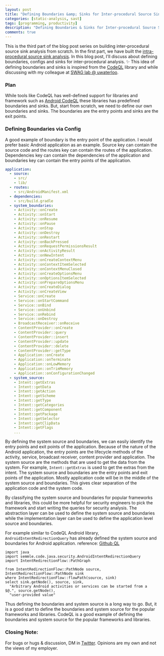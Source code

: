 ```yaml
---
layout: post
title: "Defining Boundaries &amp; Sinks for Inter-procedural Source Sink Analysis - Part 3"
categories: [static-analysis, sast]
tags: [programming, productivity]
description: "Defining Boundaries & Sinks for Inter-procedural Source Sink Analysis - Part 3"
comments: true
---
```


This is the third part of the blog post series on building inter-procedural source sink analysis from scratch. In the first part, we have built the [intra-procedural source sink analysis](https://shivasurya.me/static-analysis/sast/2023/08/27/building-simple-source-sink-analysis-from-scratch-part-1.html). In this blog post, I'll discuss about defining boundaries, configs and sinks for inter-procedural analysis. ✨ This idea of defining boundaries and sinks is inspired from the [CodeQL](https://codeql.github.com/) library and while discussing with my colleague at [SWAG lab @ uwaterloo](https://www.swag.uwaterloo.ca/).

### Plan

While tools like CodeQL has well-defined support for libraries and framework such as [Android CodeQL](https://codeql.github.com/codeql-standard-libraries/java/semmle/code/java/frameworks/android/Android.qll/module.Android.html) these libraries has predefined boundaries and sinks. But, start from scratch, we need to define our own boundaries and sinks. The boundaries are the entry points and sinks are the exit points.


### Defining Boundaries via Config

A good example of boundary is the entry point of the application. I would prefer basic Android application as an example. Source key can contain the source code and the routes key can contain the routes of the application. Dependencies key can contain the dependencies of the application and boundaries key can contain the entry points of the application.

```yaml
application:
  - source:
    - src/
    - lib/
  - routes:
    - src/AndroidManifest.xml
  - dependencies:
    - src/build.gradle
  - system_boundaries:
    - Activity::onCreate
    - Activity::onStart
    - Activity::onResume
    - Activity::onPause
    - Activity::onStop
    - Activity::onDestroy
    - Activity::onRestart
    - Activity::onBackPressed
    - Activity::onRequestPermissionsResult
    - Activity::onActivityResult
    - Activity::onNewIntent
    - Activity::onCreateContextMenu
    - Activity::onContextItemSelected
    - Activity::onContextMenuClosed
    - Activity::onCreateOptionsMenu
    - Activity::onOptionsItemSelected
    - Activity::onPrepareOptionsMenu
    - Activity::onCreateDialog
    - Activity::onCreateView
    - Service::onCreate
    - Service::onStartCommand
    - Service::onBind
    - Service::onUnbind
    - Service::onRebind
    - Service::onDestroy
    - BroadcastReceiver::onReceive
    - ContentProvider::onCreate
    - ContentProvider::query
    - ContentProvider::insert
    - ContentProvider::update
    - ContentProvider::delete
    - ContentProvider::getType
    - Application::onCreate
    - Application::onTerminate
    - Application::onLowMemory
    - Application::onTrimMemory
    - Application::onConfigurationChanged
  - system_source:
    - Intent::getExtras
    - Intent::getData
    - Intent::getAction
    - Intent::getScheme
    - Intent::getType
    - Intent::getCategories
    - Intent::getComponent
    - Intent::getPackage
    - Intent::getSelector
    - Intent::getClipData
    - Intent::getFlags
    ...

```

By defining the system source and boundaries, we can easily identify the entry points and exit points of the application. Because of the nature of the Android application, the entry points are the lifecycle methods of the activity, service, broadcast receiver, content provider and application. The system source are the methods that are used to get the data from the system. For example, `Intent::getExtras` is used to get the extras from the intent. The system source and boundaries are the entry points and exit points of the application. Mostly application code will be in the middle of the system source and boundaries. This gives clear separation of the application code and the system code.

By classifying the system source and boundaries for popular frameworks and libraries, this could be more helpful for security engineers to pick the framework and start writing the queries for security analysis. The abstraction layer can be used to define the system source and boundaries while the implementation layer can be used to define the application level source and boundaries.

For example similar to CodeQL Android library, `AndroidIntentRedirectionQuery` has already defined the system source and boundaries for Android application. reference: [Github QL](https://github.com/github/codeql/blob/main/java/ql/src/Security/CWE/CWE-940/AndroidIntentRedirection.ql)

```ql
import java
import semmle.code.java.security.AndroidIntentRedirectionQuery
import IntentRedirectionFlow::PathGraph

from IntentRedirectionFlow::PathNode source, IntentRedirectionFlow::PathNode sink
where IntentRedirectionFlow::flowPath(source, sink)
select sink.getNode(), source, sink,
  "Arbitrary Android activities or services can be started from a $@.", source.getNode(),
  "user-provided value"
```

Thus defining the boundaries and system source is a long way to go. But, it is a good start to define the boundaries and system source for the popular frameworks and libraries. CodeQL is a good example of defining the boundaries and system source for the popular frameworks and libraries.

### Closing Note:

For bugs or hugs & discussion, DM in [Twitter](https://twitter.com/sshivasurya). Opinions are my own and not the views of my employer.
